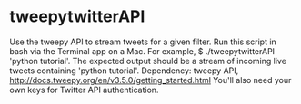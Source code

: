 # tweepytwitterAPI

Use the tweepy API to stream tweets for a given filter. 
Run this script in bash via the Terminal app on a Mac. 
For example, $ ./tweepytwitterAPI 'python tutorial'.
The expected output should be a stream of incoming live tweets containing 'python tutorial'. 
Dependency: tweepy API, http://docs.tweepy.org/en/v3.5.0/getting_started.html
You'll also need your own keys for Twitter API authentication. 
